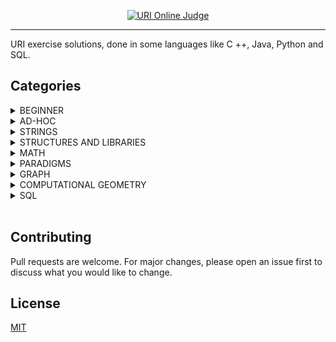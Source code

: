 <p align="center"> 
  <a href="https://www.urionlinejudge.com.br/judge/pt/profile/189654" target="_blank"><img alt="
URI Online Judge" src="https://user-images.githubusercontent.com/26368939/110052090-be0a0b00-7d35-11eb-8827-993190a9568e.png"></a>
</p>

---

URI exercise solutions, done in some languages like C ++, Java, Python and SQL.
## Categories
<details>
  <summary>BEGINNER</summary>

- [1000 - ](solutions/1000.cpp)
- [1001 - ](solutions/1001.java)
- [1002 - ](solutions/1002.java)
- [1003 - ](solutions/1003.java)
- [1004 - ](solutions/1004.java)
- [1005 - ](solutions/1005.java)
- [1006 - ](solutions/1006.java)
</details>

<details>
  <summary>AD-HOC</summary>

- [1030 - A Lenda de Flavious Josephus](solutions/1030.cpp)
- [1087 - Dama](solutions/1087.cpp)
- [1103 - Alarme Despertador](solutions/1103.java)
- [1140 - Flores Florescem da França](solutions/1140.py)
- [1171 - Frequência de Números](solutions/1171.java)
- [1192 - O jogo Matemático de Paula](solutions/1192.cpp)
</details>

<details>
  <summary>STRINGS</summary>

- [1024 - Criptografia](solutions/1024.cpp)
- [1253 - Cifra de César](solutions/1253.cpp)
- [1556 - Removendo Letras](solutions/1556.cpp)
- [1768 - Árvore de Natal](solutions/1768.cpp)
- [2087 - Conjuntos Bons e Ruins](solutions/2087.cpp)
</details>

<details>
  <summary>STRUCTURES AND LIBRARIES</summary>

- [1062 - Trilhos](solutions/1062.cpp)
- [1068 - Balanço de Parênteses I](solutions/1068.cpp)
- [1069 - Diamantes e Areia](solutions/1069.cpp)
- [1110 - Jogando Cartas Fora](solutions/1110.cpp)
- [1251 - Diga-me a Frequência](solutions/1251.cpp)
</details>

<details>
  <summary>MATH</summary>
  
- [1028 - Figurinhas](solutions/1028.py)
- [1161 - Organizador de Vagões](solutions/1161.cpp)
- [1169 - Trigo no Tabuleiro](solutions/1169.cpp)
- [1170 - Blobs](solutions/1170.cpp)
- [1197 - Volta à Faculdade de Física](solutions/1197.py)
- [1199 - Conversão Simples de Base](solutions/1199.java)
</details>

<details>
  <summary>PARADIGMS</summary>

- [1029 - Fibonacci, Quantas Chamadas?](solutions/1029.cpp)
- [1166 - Torre de Hanoi, Novamente!](solutions/1166.cpp)
</details>

<details>
  <summary>GRAPH</summary>

- [1128 -	Ir e Vir](solutions/1128.java)
- [1195 - Árvore Binária de Busca](solutions/1195.cpp)
- [1774 - Roteadores](solutions/1774.cpp)
- [2854 - Árvore Genealógica](solutions/2852.cpp)
</details>

<details>
  <summary>COMPUTATIONAL GEOMETRY</summary>
</details>

<details>
  <summary>SQL</summary>

- [2602 - ](solutions/2602.sql)
- [2603 - ](solutions/2603.sql)
- [2604 - ](solutions/2604.sql)
- [2605 - ](solutions/2605.sql)
- [2606 - ](solutions/2606.sql)
- [2609 - ](solutions/2609.sql)
</details>

<br>

## Contributing
Pull requests are welcome. For major changes, please open an issue first to discuss what you would like to change.

## License
[MIT](https://choosealicense.com/licenses/mit/)
